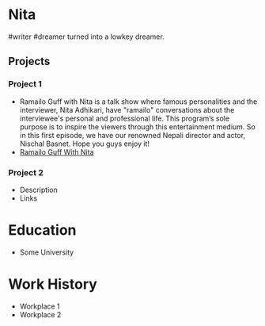 # Nita
#writer #dreamer turned into a lowkey dreamer.

## Projects
### Project 1
- Ramailo Guff with Nita is a talk show where famous personalities and the interviewer, Nita Adhikari, have "ramailo" conversations about the interviewee's personal and professional life. This program’s sole purpose is to inspire the viewers through this entertainment medium. So in this first episode, we have our renowned Nepali director and actor, Nischal Basnet. Hope you guys enjoy it!
- [Ramailo Guff With Nita](https://www.youtube.com/@RamailoGuffwithNita)

### Project 2
- Description
- Links

# Education
- Some University

# Work History
- Workplace 1
- Workplace 2
